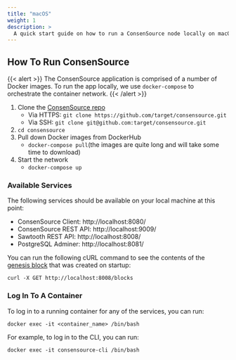 ```yaml
---
title: "macOS"
weight: 1
description: >
  A quick start guide on how to run a ConsenSource node locally on macOS for development purposes.
---
```


## How To Run ConsenSource

{{< alert >}}
The ConsenSource application is comprised of a number of Docker images. To run the app locally, we use `docker-compose` to orchestrate the container network.
{{< /alert >}}

1. Clone the [ConsenSource repo](https://github.com/target/consensource)
   - Via HTTPS: `git clone https://github.com/target/consensource.git`
   - Via SSH: `git clone git@github.com:target/consensource.git`
2. `cd consensource`
3. Pull down Docker images from DockerHub
   - `docker-compose pull`(the images are quite long and will take some time to download)
4. Start the network
   - `docker-compose up`

### Available Services

The following services should be available on your local machine at this point:

- ConsenSource Client: http://localhost:8080/
- ConsenSource REST API: http://localhost:9009/
- Sawtooth REST API: http://localhost:8008/
- PostgreSQL Adminer: http://localhost:8081/

You can run the following cURL command to see the contents of the [genesis block](/docs/terminology) that was created on startup:
```
curl -X GET http://localhost:8008/blocks
```

### Log In To A Container

To log in to a running container for any of the services, you can run:
```
docker exec -it <container_name> /bin/bash
```

For example, to log in to the CLI, you can run:
```
docker exec -it consensource-cli /bin/bash
```

